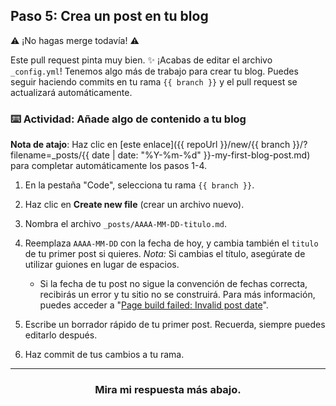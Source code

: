 ## Paso 5: Crea un post en tu blog

:warning: ¡No hagas merge todavía! :warning:

Este pull request pinta muy bien. :sparkles: ¡Acabas de editar el archivo `_config.yml`! Tenemos algo más de trabajo para crear tu blog. Puedes seguir haciendo commits en tu rama `{{ branch }}` y el pull request se actualizará automáticamente.

### :keyboard: Actividad: Añade algo de contenido a tu blog

**Nota de atajo**: Haz clic en [este enlace]({{ repoUrl }}/new/{{ branch }}/?filename=_posts/{{ date | date: "%Y-%m-%d" }}-my-first-blog-post.md) para completar automáticamente los pasos 1-4.

1. En la pestaña "Code", selecciona tu rama `{{ branch }}`.
1. Haz clic en **Create new file** (crear un archivo nuevo).
1. Nombra el archivo `_posts/AAAA-MM-DD-titulo.md`.
1. Reemplaza `AAAA-MM-DD` con la fecha de hoy, y cambia también el `titulo` de tu primer post si quieres. _Nota:_ Si cambias el título, asegúrate de utilizar guiones en lugar de espacios.

   - Si la fecha de tu post no sigue la convención de fechas correcta, recibirás un error y tu sitio no se construirá. Para más información, puedes acceder a "[Page build failed: Invalid post date](https://help.github.com/articles/page-build-failed-invalid-post-date/)".

1. Escribe un borrador rápido de tu primer post. Recuerda, siempre puedes editarlo después.
1. Haz commit de tus cambios a tu rama.

<hr>
<h3 align="center">Mira mi respuesta más abajo.</h3>
